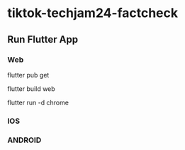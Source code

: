 # tiktok-techjam24-factcheck

## Run Flutter App
### Web

flutter pub get

flutter build web

flutter run -d chrome

### IOS

### ANDROID